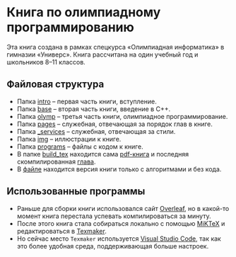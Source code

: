 # Книга по олимпиадному программированию
Эта книга создана в рамках спецкурса «Олимпиадная информатика» в гимназии «Универс». Книга рассчитана на один учебный год и школьников 8–11 классов.

## Файловая структура
+ Папка [intro](https://github.com/slavashestakov2005/OlympiadProgramming/tree/main/intro) – первая часть книги, вступление.
+ Папка [base](https://github.com/slavashestakov2005/OlympiadProgramming/tree/main/base) – вторая часть книги, введение в C++.
+ Папка [olymp](https://github.com/slavashestakov2005/OlympiadProgramming/tree/main/olymp) – третья часть книги, олимпиадное программирование.
+ Папка [pages](https://github.com/slavashestakov2005/OlympiadProgramming/tree/main/pages) – служебная, отвечающая за порядок глав в книге.
+ Папка [_services](https://github.com/slavashestakov2005/OlympiadProgramming/tree/main/_services) – служебная, отвечающая за стили.
+ Папка [img](https://github.com/slavashestakov2005/OlympiadProgramming/tree/main/img) – иллюстрации к книге.
+ Папка [programs](https://github.com/slavashestakov2005/OlympiadProgramming/tree/main/programs) – файлы с кодом к книге.
+ В папке [build_tex](https://github.com/slavashestakov2005/OlympiadProgramming/tree/main/build_tex) находится сама [pdf-книга](https://github.com/slavashestakov2005/OlympiadProgramming/tree/main/build_tex/main.pdf) и последняя скомпилированная [глава](https://github.com/slavashestakov2005/OlympiadProgramming/tree/main/build_tex/pdf.pdf).
+ В [файле](https://github.com/slavashestakov2005/OlympiadProgramming/tree/only-algo/build_tex/main.pdf) находится версия книги только с алгоритмами и без кода.

## Использованные программы
+ Раньше для сборки книги использовался сайт [Overleaf](https://www.overleaf.com), но в какой-то момент книга перестала успевать компилироваться за минуту.
+ После этого книга стала собираться локально с помощью [MiKTeX](https://miktex.org/) и редактироваться в [Texmaker](https://www.xm1math.net/texmaker/).
+ Но сейчас место `Texmaker` используется [Visual Studio Code](https://code.visualstudio.com/), так как это более удобная среда, поддерживающая больше настроек.
